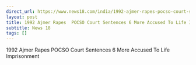 ```yaml
---
direct_url: https://www.news18.com/india/1992-ajmer-rapes-pocso-court-sentences-6-more-accused-to-life-imprisonment-9021661.html
layout: post
title: 1992 Ajmer Rapes  POCSO Court Sentences 6 More Accused To Life Imprisonment
subtitle: News 18
tags: []
---
```


1992 Ajmer Rapes  POCSO Court Sentences 6 More Accused To Life Imprisonment
